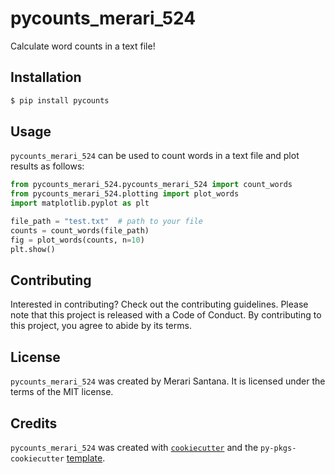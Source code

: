 # pycounts_merari_524

Calculate word counts in a text file!

## Installation

```bash
$ pip install pycounts
```

## Usage

`pycounts_merari_524` can be used to count words in a text file and plot results
as follows:

```python
from pycounts_merari_524.pycounts_merari_524 import count_words
from pycounts_merari_524.plotting import plot_words
import matplotlib.pyplot as plt

file_path = "test.txt"  # path to your file
counts = count_words(file_path)
fig = plot_words(counts, n=10)
plt.show()
```

## Contributing

Interested in contributing? Check out the contributing guidelines. 
Please note that this project is released with a Code of Conduct. 
By contributing to this project, you agree to abide by its terms.

## License

`pycounts_merari_524` was created by Merari Santana. It is licensed under the terms
of the MIT license.

## Credits

`pycounts_merari_524` was created with 
[`cookiecutter`](https://cookiecutter.readthedocs.io/en/latest/) and 
the `py-pkgs-cookiecutter` 
[template](https://github.com/py-pkgs/py-pkgs-cookiecutter).













